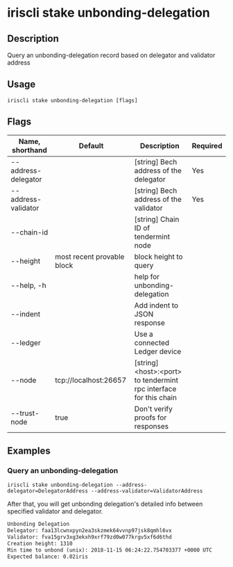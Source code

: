 # iriscli stake unbonding-delegation

## Description

Query an unbonding-delegation record based on delegator and validator address

## Usage

```
iriscli stake unbonding-delegation [flags]
```

## Flags

| Name, shorthand     | Default                    | Description                                                         | Required |
| ------------------- | -------------------------- | ------------------------------------------------------------------- | -------- |
| --address-delegator |                            | [string] Bech address of the delegator                              | Yes      |
| --address-validator |                            | [string] Bech address of the validator                              | Yes      |
| --chain-id          |                            | [string] Chain ID of tendermint node                                |          |
| --height            | most recent provable block | block height to query                                               |          |
| --help, -h          |                            | help for unbonding-delegation                                       |          |
| --indent            |                            | Add indent to JSON response                                         |          |
| --ledger            |                            | Use a connected Ledger device                                       |          |
| --node              | tcp://localhost:26657      | [string] \<host>:\<port> to tendermint rpc interface for this chain |          |
| --trust-node        | true                       | Don't verify proofs for responses                                   |          |


## Examples

### Query an unbonding-delegation

```shell
iriscli stake unbonding-delegation --address-delegator=DelegatorAddress --address-validator=ValidatorAddress
```

After that, you will get unbonding delegation's detailed info between specified validator and delegator.

```txt
Unbonding Delegation
Delegator: faa13lcwnxpyn2ea3skzmek64vvnp97jsk8qmhl6vx
Validator: fva15grv3xg3ekxh9xrf79zd0w077krgv5xf6d6thd
Creation height: 1310
Min time to unbond (unix): 2018-11-15 06:24:22.754703377 +0000 UTC
Expected balance: 0.02iris
```
